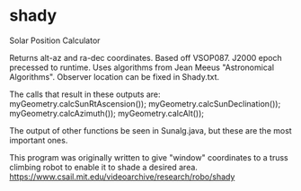 # shady
Solar Position Calculator

Returns alt-az and ra-dec coordinates. Based off VSOP087. J2000 epoch precessed to runtime. Uses algorithms from Jean Meeus "Astronomical Algorithms". Observer location can be fixed in Shady.txt.

The calls that result in these outputs are:
	myGeometry.calcSunRtAscension());
	myGeometry.calcSunDeclination());
	myGeometry.calcAzimuth());
	myGeometry.calcAlt());
     
The output of other functions be seen in Sunalg.java, but these are the most important ones.

This program was originally written to give "window" coordinates to a truss climbing robot to enable it to shade a desired area. 
https://www.csail.mit.edu/videoarchive/research/robo/shady
